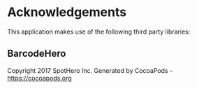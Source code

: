 # Acknowledgements
This application makes use of the following third party libraries:

## BarcodeHero

Copyright 2017 SpotHero Inc.
Generated by CocoaPods - https://cocoapods.org

